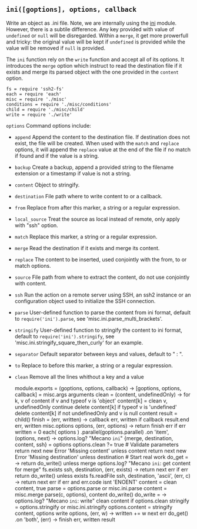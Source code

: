 
`ini([goptions], options, callback`
-----------------------------------

Write an object as .ini file. Note, we are internally using the
[ini](https://github.com/isaacs/ini) module. However, there is
a subtile difference. Any key provided with value of `undefined`
or `null` will be disregarded. Within a `merge`, it get more prowerfull
and tricky: the original value will be kept if `undefined` is provided
while the value will be removed if `null` is provided.

The `ini` function rely on the `write` function and accept all of its
options. It introduces the `merge` option which instruct to read the
destination file if it exists and merge its parsed object with the one
provided in the `content` option.

    fs = require 'ssh2-fs'
    each = require 'each'
    misc = require './misc'
    conditions = require './misc/conditions'
    child = require './misc/child'
    write = require './write'

`options`           Command options include:
*   `append`        Append the content to the destination file. If destination does not exist, the file will be created. When used with the `match` and `replace` options, it will append the `replace` value at the end of the file if no match if found and if the value is a string.
*   `backup`        Create a backup, append a provided string to the filename extension or a timestamp if value is not a string.
*   `content`       Object to stringify.
*   `destination`   File path where to write content to or a callback.
*   `from`          Replace from after this marker, a string or a regular expression.
*   `local_source`  Treat the source as local instead of remote, only apply with "ssh" option.
*   `match`         Replace this marker, a string or a regular expression.
*   `merge`         Read the destination if it exists and merge its content.
*   `replace`       The content to be inserted, used conjointly with the from, to or match options.
*   `source`        File path from where to extract the content, do not use conjointly with content.
*   `ssh`           Run the action on a remote server using SSH, an ssh2 instance or an configuration object used to initialize the SSH connection.
*   `parse`         User-defined function to parse the content from ini format, default to `require('ini').parse`, see 'misc.ini.parse_multi_brackets'.
*   `stringify`     User-defined function to stringify the content to ini format, default to `require('ini').stringify`, see 'misc.ini.stringify_square_then_curly' for an example.
*   `separator`     Default separator between keys and values, default to " : ".
*   `to`            Replace to before this marker, a string or a regular expression.
*   `clean`         Remove all the lines whithout a key and a value

    module.exports = (goptions, options, callback) ->
      [goptions, options, callback] = misc.args arguments
      clean = (content, undefinedOnly) ->
        for k, v of content
          if v and typeof v is 'object'
            content[k] = clean v, undefinedOnly
            continue
          delete content[k] if typeof v is 'undefined'
          delete content[k] if not undefinedOnly and v is null
        content
      result = child()
      finish = (err, written) ->
        callback err, written if callback
        result.end err, written
      misc.options options, (err, options) ->
        return finish err if err
        written = 0
        each( options )
        .parallel(goptions.parallel)
        .on 'item', (options, next) ->
          options.log? "Mecano `ini`"
          {merge, destination, content, ssh} = options
          options.clean ?= true
          # Validate parameters
          return next new Error 'Missing content' unless content
          return next new Error 'Missing destination' unless destination
          # Start real work
          do_get = ->
            return do_write() unless merge
            options.log? "Mecano `ini`: get content for merge"
            fs.exists ssh, destination, (err, exists) ->
              return next err if err
              return do_write() unless exists
              fs.readFile ssh, destination, 'ascii', (err, c) ->
                return next err if err and err.code isnt 'ENOENT'
                content = clean content, true
                parse = options.parse or misc.ini.parse
                content = misc.merge parse(c, options), content
                do_write()
          do_write = ->
            options.log? "Mecano `ini`: write"
            clean content if options.clean
            stringify = options.stringify or misc.ini.stringify
            options.content = stringify content, options
            write options, (err, w) ->
              written += w
              next err
          do_get()
        .on 'both', (err) ->
          finish err, written
      result